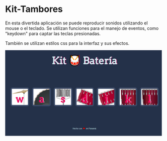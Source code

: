 # Kit-Tambores
En esta divertida aplicación se puede reproducir sonidos utilizando el mouse o el teclado. Se utilizan funciones para el manejo de eventos, como "keydown" para captar las teclas presionadas.

También se utilizan estilos css para la interfaz y sus efectos.

![kit bateria](https://github.com/Eligio16/Kit-Tambores/blob/master/images/Screenshot%202022-04-07%20190340.png?raw=true)
